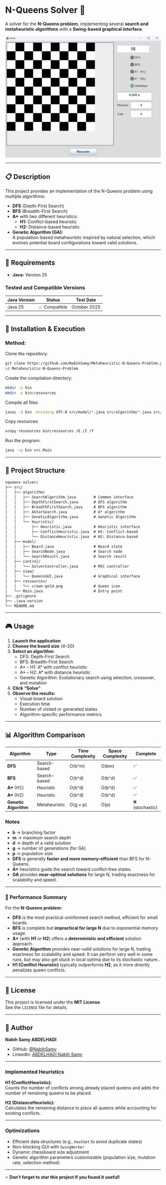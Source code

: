# N-Queens Solver 👑

A solver for the **N-Queens problem**, implementing several **search and metaheuristic algorithms** with a **Swing-based graphical interface**.

![Interface](docs/screenshot.png)

---

## 📋 Description

This project provides an implementation of the N-Queens problem using multiple algorithms:

- **DFS** (Depth-First Search)  
- **BFS** (Breadth-First Search)  
- **A\*** with two different heuristics:  
  - **H1:** Conflict-based heuristic  
  - **H2:** Distance-based heuristic  
- **Genetic Algorithm (GA):**  
  A population-based metaheuristic inspired by natural selection, which evolves potential board configurations toward valid solutions.

---

## 🔧 Requirements

- **Java:** Version 25  

### Tested and Compatible Versions

| Java Version | Status       | Test Date    |
|--------------|---------------|--------------|
| Java 25      | ✅ Compatible | October 2025 |

---

## 🚀 Installation & Execution

### Method:

Clone the repository:

```bash
git clone https://github.com/NabihSamy/Metaheuristic-N-Queens-Problem.git
cd Metaheuristic-N-Queens-Problem
```

Create the compilation directory:

```bash
mkdir -p bin
mkdir -p bin\ressources
```

Compile all files:

```bash
javac -d bin -encoding UTF-8 src/model/*.java src/algorithm/*.java src/algorithm/heuristic/*.java src/control/*.java src/view/*.java src/Main.java
```

Copy resources:

```bash
xcopy ressources bin\ressources /E /I /Y
```

Run the program:

```bash
java -cp bin src.Main
```

---

## 📁 Project Structure

```
nqueens-solver/
├── src/
│   ├── algorithm/
│   │   ├── SearchAlgorithm.java        # Common interface
│   │   ├── DepthFirstSearch.java       # DFS algorithm
│   │   ├── BreadthFirstSearch.java     # BFS algorithm
│   │   ├── AStarSearch.java            # A* algorithm
│   │   ├── GeneticAlgorithm.java       # Genetic Algorithm
│   │   └── heuristic/
│   │       ├── Heuristic.java          # Heuristic interface
│   │       ├── ConflictHeuristic.java  # H1: Conflict-based
│   │       └── DistanceHeuristic.java  # H2: Distance-based
│   ├── model/
│   │   ├── Board.java                  # Board state
│   │   ├── SearchNode.java             # Search node
│   │   └── SearchResult.java           # Search result
│   ├── control/
│   │   └── SolverController.java       # MVC controller
│   ├── view/
│   │   └── QueensGUI.java              # Graphical interface
│   ├── ressources/
│   │   └── crown-gold.png              # Queen icon
│   └── Main.java                       # Entry point
├── .gitignore
├── .java-version
└── README.md
```

---

## 🎮 Usage

1. **Launch the application**
2. **Choose the board size** (4–20)
3. **Select an algorithm:**
   - DFS: Depth-First Search  
   - BFS: Breadth-First Search  
   - A* – H1: A* with conflict heuristic  
   - A* – H2: A* with distance heuristic  
   - Genetic Algorithm: Evolutionary search using selection, crossover, and mutation
4. **Click “Solve”**
5. **Observe the results:**
   - Visual board solution  
   - Execution time  
   - Number of visited or generated states  
   - Algorithm-specific performance metrics  

---

## 📊 Algorithm Comparison

| **Algorithm** | **Type** | **Time Complexity** | **Space Complexity** | **Complete** |
|----------------|-----------|---------------------|----------------------|---------------|
| **DFS**        | Search-based | O(b^m)              | O(bm)                | ✅ |
| **BFS**        | Search-based | O(b^d)              | O(b^d)               | ✅ |
| **A\*** (H1)  | Heuristic | O(b^d)              | O(b^d)               | ✅ |
| **A\*** (H2)  | Heuristic | O(b^d)              | O(b^d)               | ✅ |
| **Genetic Algorithm** | Metaheuristic | O(g × p) | O(p) | ❌ (stochastic) |

### Notes
- **b** → branching factor  
- **m** → maximum search depth  
- **d** → depth of a valid solution  
- **g** → number of generations (for GA)  
- **p** → population size  
- **DFS** is generally **faster and more memory-efficient** than BFS for N-Queens.  
- **A\*** heuristics guide the search toward conflict-free states.  
- **GA** provides **near-optimal solutions** for large N, trading exactness for scalability and speed.

---

### 🧠 Performance Summary

For the **N-Queens problem**:
- **DFS** is the most practical uninformed search method, efficient for small boards.  
- **BFS** is complete but **impractical for large N** due to exponential memory usage.  
- **A\*** (with **H1** or **H2**) offers a **deterministic and efficient** solution approach.  
- **Genetic Algorithm** provides near-valid solutions for large N, trading exactness for scalability and speed. It can perform very well in some runs, but may also get stuck in local optima due to its stochastic nature..  
- **H1 (Conflict Heuristic)** typically outperforms **H2**, as it more directly penalizes queen conflicts.  

---

## 📝 License

This project is licensed under the **MIT License**.  
See the `LICENSE` file for details.

---

## 👤 Author

**Nabih Samy ABDELHADI**  
- GitHub: [@NabihSamy](https://github.com/NabihSamy)  
- LinkedIn: [ABDELHADI Nabih Samy](https://www.linkedin.com/in/nabih-samy-abdelhadi-31538a243/)

---

### Implemented Heuristics

**H1 (ConflictHeuristic):**  
Counts the number of conflicts among already placed queens and adds the number of remaining queens to be placed.  

**H2 (DistanceHeuristic):**  
Calculates the remaining distance to place all queens while accounting for existing conflicts.  

---

### Optimizations

- Efficient data structures (e.g., `HashSet` to avoid duplicate states)  
- Non-blocking GUI with `SwingWorker`  
- Dynamic chessboard size adjustment  
- Genetic algorithm parameters customizable (population size, mutation rate, selection method)

---

⭐ **Don’t forget to star this project if you found it useful!**
